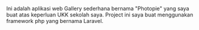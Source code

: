 Ini adalah aplikasi web Gallery sederhana bernama "Photopie" yang saya buat atas keperluan UKK sekolah saya. Project ini saya buat menggunakan framework php yang bernama Laravel.
